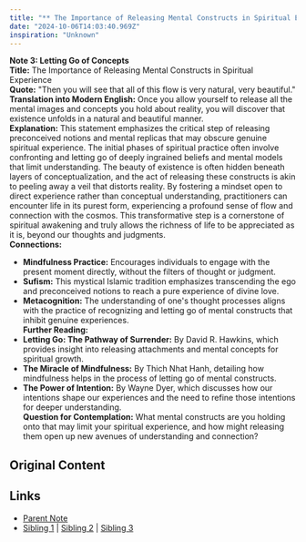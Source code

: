 ```yaml
---
title: "** The Importance of Releasing Mental Constructs in Spiritual Experience"
date: "2024-10-06T14:03:40.969Z"
inspiration: "Unknown"
---
```


  
**Note 3: Letting Go of Concepts**  
**Title:** The Importance of Releasing Mental Constructs in Spiritual Experience  
**Quote:** "Then you will see that all of this flow is very natural, very beautiful."  
**Translation into Modern English:** Once you allow yourself to release all the mental images and concepts you hold about reality, you will discover that existence unfolds in a natural and beautiful manner.  
**Explanation:** This statement emphasizes the critical step of releasing preconceived notions and mental replicas that may obscure genuine spiritual experience. The initial phases of spiritual practice often involve confronting and letting go of deeply ingrained beliefs and mental models that limit understanding. The beauty of existence is often hidden beneath layers of conceptualization, and the act of releasing these constructs is akin to peeling away a veil that distorts reality. By fostering a mindset open to direct experience rather than conceptual understanding, practitioners can encounter life in its purest form, experiencing a profound sense of flow and connection with the cosmos. This transformative step is a cornerstone of spiritual awakening and truly allows the richness of life to be appreciated as it is, beyond our thoughts and judgments.  
**Connections:**  
- **Mindfulness Practice:** Encourages individuals to engage with the present moment directly, without the filters of thought or judgment.  
- **Sufism:** This mystical Islamic tradition emphasizes transcending the ego and preconceived notions to reach a pure experience of divine love.  
- **Metacognition:** The understanding of one's thought processes aligns with the practice of recognizing and letting go of mental constructs that inhibit genuine experiences.  
**Further Reading:**  
- **Letting Go: The Pathway of Surrender:** By David R. Hawkins, which provides insight into releasing attachments and mental concepts for spiritual growth.  
- **The Miracle of Mindfulness:** By Thich Nhat Hanh, detailing how mindfulness helps in the process of letting go of mental constructs.  
- **The Power of Intention:** By Wayne Dyer, which discusses how our intentions shape our experiences and the need to refine those intentions for deeper understanding.  
**Question for Contemplation:** What mental constructs are you holding onto that may limit your spiritual experience, and how might releasing them open up new avenues of understanding and connection?  


## Original Content



## Links

- [Parent Note](/parent-note.md)
- [Sibling 1](/zettel1.md) | [Sibling 2](/zettel2.md) | [Sibling 3](/zettel3.md)
